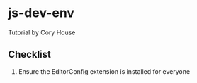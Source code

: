 # js-dev-env
Tutorial by Cory House


## Checklist

1. Ensure the EditorConfig extension is installed for everyone
